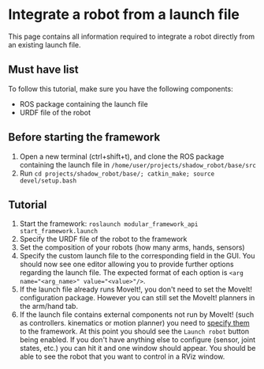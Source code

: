 # Integrate a robot from a launch file
This page contains all information required to integrate a robot directly from an existing launch file.

## Must have list
To follow this tutorial, make sure you have the following components:
- ROS package containing the launch file
- URDF file of the robot

## Before starting the framework
1. Open a new terminal (ctrl+shift+t), and clone the ROS package containing the launch file in `/home/user/projects/shadow_robot/base/src`
2. Run `cd projects/shadow_robot/base/; catkin_make; source devel/setup.bash`

## Tutorial
1. Start the framework: `roslaunch modular_framework_api start_framework.launch`
2. Specify the URDF file of the robot to the framework
3. Set the composition of your robots (how many arms, hands, sensors)
4. Specify the custom launch file to the corresponding field in the GUI. You should now see one editor allowing you to provide further options regarding the launch file. The expected format of each option is `<arg name="<arg_name>" value="<value>"/>`.
5. If the launch file already runs MoveIt!, you don't need to set the MoveIt! configuration package. However you can still set the MoveIt! planners in the arm/hand tab.
6. If the launch file contains external components not run by MoveIt! (such as controllers. kinematics or motion planner) you need to [specify them](???) to the framework.
At this point you should see the `Launch robot` button being enabled. If you don't have anything else to configure (sensor, joint states, etc.) you can hit it and one window should appear.
You should be able to see the robot that you want to control in a RViz window.
